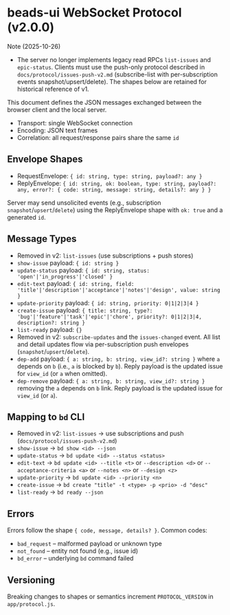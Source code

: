 # beads-ui WebSocket Protocol (v2.0.0)

Note (2025-10-26)

- The server no longer implements legacy read RPCs `list-issues` and
  `epic-status`. Clients must use the push-only protocol described in
  `docs/protocol/issues-push-v2.md` (subscribe-list with per-subscription events
  snapshot/upsert/delete). The shapes below are retained for historical
  reference of v1.

This document defines the JSON messages exchanged between the browser client and
the local server.

- Transport: single WebSocket connection
- Encoding: JSON text frames
- Correlation: all request/response pairs share the same `id`

## Envelope Shapes

- RequestEnvelope: `{ id: string, type: string, payload?: any }`
- ReplyEnvelope:
  `{ id: string, ok: boolean, type: string, payload?: any, error?: { code: string, message: string, details?: any } }`

Server may send unsolicited events (e.g., subscription
`snapshot`/`upsert`/`delete`) using the ReplyEnvelope shape with `ok: true` and
a generated `id`.

## Message Types

- Removed in v2: `list-issues` (use subscriptions + push stores)
- `show-issue` payload: `{ id: string }`
- `update-status` payload:
  `{ id: string, status: 'open'|'in_progress'|'closed' }`
- `edit-text` payload:
  `{ id: string, field: 'title'|'description'|'acceptance'|'notes'|'design', value: string }`
- `update-priority` payload: `{ id: string, priority: 0|1|2|3|4 }`
- `create-issue` payload:
  `{ title: string, type?: 'bug'|'feature'|'task'|'epic'|'chore', priority?: 0|1|2|3|4, description?: string }`
- `list-ready` payload: `{}`
- Removed in v2: `subscribe-updates` and the `issues-changed` event. All list
  and detail updates flow via per-subscription push envelopes
  (`snapshot`/`upsert`/`delete`).
- `dep-add` payload: `{ a: string, b: string, view_id?: string }` where `a`
  depends on `b` (i.e., `a` is blocked by `b`). Reply payload is the updated
  issue for `view_id` (or `a` when omitted).
- `dep-remove` payload: `{ a: string, b: string, view_id?: string }` removing
  the `a` depends on `b` link. Reply payload is the updated issue for `view_id`
  (or `a`).

## Mapping to `bd` CLI

- Removed in v2: `list-issues` → use subscriptions and push
  (`docs/protocol/issues-push-v2.md`)
- `show-issue` → `bd show <id> --json`
- `update-status` → `bd update <id> --status <status>`
- `edit-text` → `bd update <id> --title <t>` or `--description <d>` or
  `--acceptance-criteria <a>` or `--notes <n>` or `--design <z>`
- `update-priority` → `bd update <id> --priority <n>`
- `create-issue` → `bd create "title" -t <type> -p <prio> -d "desc"`
- `list-ready` → `bd ready --json`

## Errors

Errors follow the shape `{ code, message, details? }`. Common codes:

- `bad_request` – malformed payload or unknown type
- `not_found` – entity not found (e.g., issue id)
- `bd_error` – underlying `bd` command failed

## Versioning

Breaking changes to shapes or semantics increment `PROTOCOL_VERSION` in
`app/protocol.js`.
